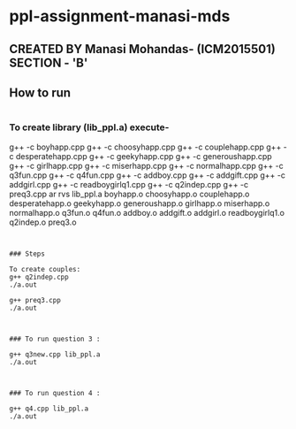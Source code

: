 # ppl-assignment-manasi-mds
## CREATED BY Manasi Mohandas- (ICM2015501) SECTION - 'B'

## How to run


>```
### To create library (lib_ppl.a) execute-
g++ -c boyhapp.cpp
g++ -c choosyhapp.cpp
g++ -c couplehapp.cpp
g++ -c desperatehapp.cpp
g++ -c geekyhapp.cpp
g++ -c generoushapp.cpp
g++ -c girlhapp.cpp
g++ -c miserhapp.cpp
g++ -c normalhapp.cpp
g++ -c q3fun.cpp
g++ -c q4fun.cpp
g++ -c addboy.cpp
g++ -c addgift.cpp
g++ -c addgirl.cpp
g++ -c readboygirlq1.cpp
g++ -c q2indep.cpp
g++ -c preq3.cpp
ar rvs lib_ppl.a boyhapp.o choosyhapp.o couplehapp.o desperatehapp.o geekyhapp.o generoushapp.o girlhapp.o miserhapp.o normalhapp.o q3fun.o q4fun.o addboy.o addgift.o addgirl.o readboygirlq1.o q2indep.o preq3.o
```


### Steps

To create couples:
g++ q2indep.cpp
./a.out

g++ preq3.cpp
./a.out



### To run question 3 :

g++ q3new.cpp lib_ppl.a
./a.out



### To run question 4 :

g++ q4.cpp lib_ppl.a
./a.out

